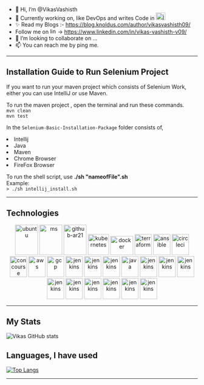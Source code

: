 - 👋 Hi, I’m @VikasVashisth
- 👀 Currently working on, like DevOps and writes Code in <img src="https://www.vectorlogo.zone/logos/java/java-icon.svg" alt="java" width="25" height="20"/>
- ✨ Read my Blogs :- https://blog.knoldus.com/author/vikasvashisth09/
- Follow me on <img src="https://www.vectorlogo.zone/logos/linkedin/linkedin-icon.svg" alt="linkedin" width="20" height="15"/>-> https://www.linkedin.com/in/vikas-vashisth-v09/
- 💞️ I’m looking to collaborate on ...
- 📫 You can reach me by ping me.
---
## Installation Guide to Run Selenium Project

If you want to run your maven project which consists of Selenium Work, either you can use IntelliJ or use Maven.

To run the maven project , open the terminal and run these commands.<br>
`mvn clean`<br>
`mvn test`

In the `Selenium-Basic-Installation-Package` folder consists of,

<li>Intellij</li>

<li>Java</li>

<li>Maven</li>

<li>Chrome Browser</li>

<li>FireFox Browser</li>

To run the shell script, use **./sh "nameofFile".sh**
<br>
Example:
<br>
`> ./sh intellij_install.sh`

---
## Technologies

<p align="center">
      <img src="https://www.vectorlogo.zone/logos/ubuntu/ubuntu-icon.svg" alt="ubuntu" width="60" height="80"/>
      <img src="https://www.vectorlogo.zone/logos/microsoft/microsoft-icon.svg" alt="ms" width="60" height="80"/>
      <img src="https://www.vectorlogo.zone/logos/github/github-icon.svg" alt="github-ar21" width="60" height="80"/>
      <img src="https://www.vectorlogo.zone/logos/kubernetes/kubernetes-icon.svg" alt="kubernetes" width="55" height="55"/>
      <img src="https://www.vectorlogo.zone/logos/docker/docker-icon.svg" alt="docker" width="60" height="50"/>
      <img src="https://www.vectorlogo.zone/logos/terraformio/terraformio-icon.svg" alt="terraform" width="45" height="55"/>
      <img src="https://www.vectorlogo.zone/logos/ansible/ansible-icon.svg" alt="ansible" width="45" height="55"/>
      <img src="https://www.vectorlogo.zone/logos/circleci/circleci-icon.svg" alt="circleci" width="45" height="55"/>
      <img src="https://www.vectorlogo.zone/logos/concourse-ci/concourse-ci-icon.svg" alt="concourse" width="45" height="55"/>
      <img src="https://www.vectorlogo.zone/logos/amazon_aws/amazon_aws-icon.svg" alt="aws" width="45" height="55"/>
      <img src="https://www.vectorlogo.zone/logos/google_cloud/google_cloud-icon.svg" alt="gcp" width="45" height="55"/>
      <img src="https://www.vectorlogo.zone/logos/jenkins/jenkins-icon.svg" alt="jenkins" width="45" height="55"/>
      <img src="https://www.vectorlogo.zone/logos/apache_kafka/apache_kafka-icon.svg" alt="jenkins" width="45" height="55"/> 
      <img src="https://www.vectorlogo.zone/logos/git-scm/git-scm-icon.svg" alt="jenkins" width="45" height="55"/>
      <img src="https://www.vectorlogo.zone/logos/java/java-icon.svg" alt="java" width="45" height="55"/>
      <img src="https://www.vectorlogo.zone/logos/github/github-icon.svg" alt="jenkins" width="45" height="55"/>
      <img src="https://www.vectorlogo.zone/logos/linkedin/linkedin-icon.svg" alt="jenkins" width="45" height="55"/>
      <img src="https://www.vectorlogo.zone/logos/acer/acer-ar21.svg" alt="jenkins" width="45" height="55"/>
      <img src="https://www.vectorlogo.zone/logos/amazon_aws/amazon_aws-icon.svg" alt="jenkins" width="45" height="55"/>
      <img src="https://www.vectorlogo.zone/logos/apache/apache-icon.svg" alt="jenkins" width="45" height="55"/>
      <img src="https://www.vectorlogo.zone/logos/android/android-icon.svg" alt="jenkins" width="45" height="55"/>
      <img src="https://www.vectorlogo.zone/logos/w3_css/w3_css-icon.svg" alt="jenkins" width="45" height="55"/>
      <img src="https://www.vectorlogo.zone/logos/visualstudio_code/visualstudio_code-icon.svg" alt="jenkins" width="45" height="55"/>
      <img src="https://www.vectorlogo.zone/logos/vim/vim-icon.svg" alt="jenkins" width="45" height="55"/>
</p>


---
## My Stats

![Vikas GitHub stats](https://github-readme-stats.vercel.app/api?username=VikasVashisth&show_icons=true&theme=highcontrast)


## Languages, I have used

[![Top Langs](https://github-readme-stats.vercel.app/api/top-langs/?username=VikasVashisth&layout=compact)](https://github.com/VikasVashisth/github-readme-stats)

---
<!---
VikasVashisth/VikasVashisth is a ✨ special ✨ repository because its `README.md` (this file) appears on your GitHub profile.
You can click the Preview link to take a look at your changes.
--->
